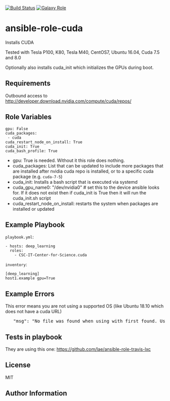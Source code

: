 [![Build Status](https://travis-ci.org/CSCfi/ansible-role-cuda.svg)](https://travis-ci.org/CSCfi/ansible-role-cuda)
[![Galaxy Role](https://img.shields.io/badge/ansible--galaxy-cuda-blue.svg)](https://galaxy.ansible.com/CSCfi/cuda/)

ansible-role-cuda
=========

Installs CUDA

Tested with Tesla P100, K80, Tesla M40, CentOS7, Ubuntu 16.04, Cuda 7.5 and 8.0

Optionally also installs cuda_init which initializes the GPUs during boot.

Requirements
------------

Outbound access to http://developer.download.nvidia.com/compute/cuda/repos/

Role Variables
--------------

    gpu: False
    cuda_packages:
     - cuda
    cuda_restart_node_on_install: True
    cuda_init: True
    cuda_bash_profile: True

- gpu: True is needed. Without it this role does nothing.
- cuda_packages: List that can be updated to include more packages that are installed after nvidia cuda repo is installed, or to a specific cuda package (e.g. `cuda-7-5`)
- cuda_init: Installs a bash script that is executed via systemd
- cuda_gpu_name0: "/dev/nvidia0" # set this to the device ansible looks for. If it does not exist then if cuda_init is True then it will run the cuda_init.sh script
- cuda_restart_node_on_install: restarts the system when packages are installed or updated


Example Playbook
----------------

`playbook.yml`:

    - hosts: deep_learning
      roles:
        - CSC-IT-Center-for-Science.cuda

`inventory`:

    [deep_learning]
    host1.example gpu=True

Example Errors
--------------

This error means you are not using a supported OS (like Ubuntu 18.10 which does not have a cuda URL)
<pre>
   "msg": "No file was found when using with_first_found. Use the 'skip: true' option to allow this task to be skipped if no files are found"
</pre>

Tests in playbook
----------------

They are using this one: https://github.com/lae/ansible-role-travis-lxc

License
-------

MIT

Author Information
------------------

